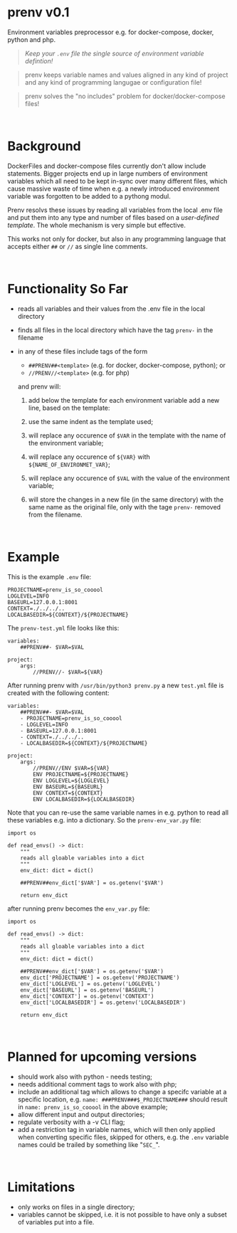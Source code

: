 # prenv v0.1

Environment variables preprocessor e.g. for docker-compose, docker, python and php. 

> _Keep your `.env` file the single source of environment variable defintion!_

> prenv keeps variable names and values aligned in any kind of project and any kind of programming langugae or configuration file! 

> prenv solves the "no includes" problem for docker/docker-compose files!


&nbsp;  
# Background

DockerFiles and docker-compose files currently don't allow include statements. Bigger projects end up in large numbers of environment variables which all need to be kept in-sync over many different files, which cause massive waste of time when e.g. a newly introduced environment variable was forgotten to be added to a pythong modul. 

Prenv resolvs these issues by reading all variables from the local .env file and put them into any type and number of files based on a _user-defined template_. The whole mechanism is very simple but effective.

This works not only for docker, but also in any programming language that accepts either `##` or `//` as single line comments.

&nbsp;  
# Functionality So Far

- reads all variables and their values from the .env file in the local directory

- finds all files in the local directory which have the tag `prenv-` in the filename
- in any of these files include tags of the form 
    - `##PRENV##<template>` (e.g. for docker, docker-compose, python); or 
    - `//PRENV//<template>` (e.g. for php)

    and prenv will:

    1) add below the template for each environment variable add a new line, based on the template:

    2) use the same indent as the template used;

    3) will replace any occurence of `$VAR` in the template with the name of the environment variable;

    4) will replace any occurence of `${VAR}` with `${NAME_OF_ENVIRONMET_VAR}`;

    6) will replace any occurence of `$VAL` with the value of the environment variable;

    6) will store the changes in a new file (in the same directory) with the same name as the original file, only with the tage `prenv-` removed from the filename.

&nbsp;   
# Example

This is the example `.env` file:
```
PROJECTNAME=prenv_is_so_cooool
LOGLEVEL=INFO
BASEURL=127.0.0.1:8001
CONTEXT=./../../..
LOCALBASEDIR=${CONTEXT}/${PROJECTNAME}
```

The `prenv-test.yml` file looks like this:
```
variables:
    ##PRENV##- $VAR=$VAL

project:
    args:
        //PRENV//- $VAR=${VAR}
```

After running prenv with `/usr/bin/python3 prenv.py` a new `test.yml` file is created with the following content:
```
variables:
    ##PRENV##- $VAR=$VAL
    - PROJECTNAME=prenv_is_so_cooool
    - LOGLEVEL=INFO
    - BASEURL=127.0.0.1:8001
    - CONTEXT=./../../..
    - LOCALBASEDIR=${CONTEXT}/${PROJECTNAME}

project:
    args:
        //PRENV//ENV $VAR=${VAR}
        ENV PROJECTNAME=${PROJECTNAME}
        ENV LOGLEVEL=${LOGLEVEL}
        ENV BASEURL=${BASEURL}
        ENV CONTEXT=${CONTEXT}
        ENV LOCALBASEDIR=${LOCALBASEDIR}
```
Note that you can re-use the same variable names in e.g. python to read all these variables e.g. into a dictionary. So the `prenv-env_var.py` file:
```
import os

def read_envs() -> dict:
    """
    reads all gloable variables into a dict
    """
    env_dict: dict = dict()

    ##PRENV##env_dict['$VAR'] = os.getenv('$VAR')

    return env_dict
```

after running prenv becomes the `env_var.py` file:
```
import os

def read_envs() -> dict:
    """
    reads all gloable variables into a dict
    """
    env_dict: dict = dict()

    ##PRENV##env_dict['$VAR'] = os.getenv('$VAR')
    env_dict['PROJECTNAME'] = os.getenv('PROJECTNAME')
    env_dict['LOGLEVEL'] = os.getenv('LOGLEVEL')
    env_dict['BASEURL'] = os.getenv('BASEURL')
    env_dict['CONTEXT'] = os.getenv('CONTEXT')
    env_dict['LOCALBASEDIR'] = os.getenv('LOCALBASEDIR')

    return env_dict
```

&nbsp;  
# Planned for upcoming versions
- should work also with python - needs testing;
- needs additional comment tags to work also with php;
- include an additional tag which allows to change a specifc variable at a specific location, e.g. `name: ###PRENV###$_PROJECTNAME###` should result in `name: prenv_is_so_cooool` in the above example;
- allow different input and output directories;
- regulate verbosity with a -v CLI flag;
- add a restriction tag in variable names, which will then only applied when converting specific files, skipped for others, e.g. the `.env` variable names could be trailed by something like "`SEC_`". 


&nbsp;  
# Limitations
- only works on files in a single directory;
- variables cannot be skipped, i.e. it is not possible to have only a subset of variables put into a file.
